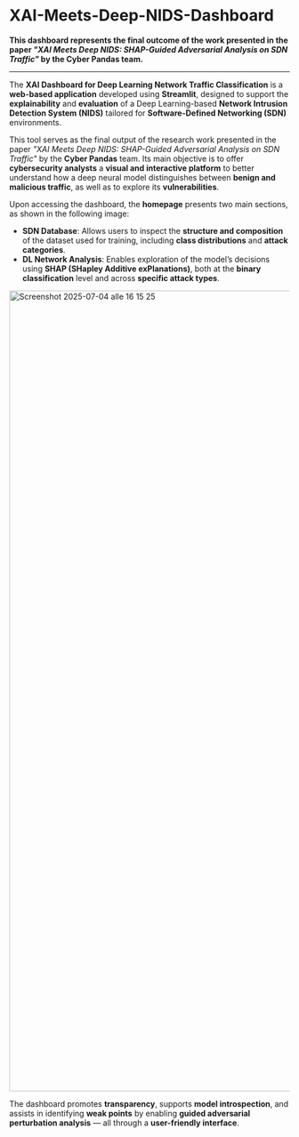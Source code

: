 # XAI-Meets-Deep-NIDS-Dashboard

**This dashboard represents the final outcome of the work presented in the paper _"XAI Meets Deep NIDS: SHAP-Guided Adversarial Analysis on SDN Traffic"_ by the Cyber Pandas team.**

---

The **XAI Dashboard for Deep Learning Network Traffic Classification** is a **web-based application** developed using **Streamlit**, designed to support the **explainability** and **evaluation** of a Deep Learning-based **Network Intrusion Detection System (NIDS)** tailored for **Software-Defined Networking (SDN)** environments.

This tool serves as the final output of the research work presented in the paper _"XAI Meets Deep NIDS: SHAP-Guided Adversarial Analysis on SDN Traffic"_ by the **Cyber Pandas** team. Its main objective is to offer **cybersecurity analysts** a **visual and interactive platform** to better understand how a deep neural model distinguishes between **benign and malicious traffic**, as well as to explore its **vulnerabilities**.

Upon accessing the dashboard, the **homepage** presents two main sections, as shown in the following image:

- **SDN Database**: Allows users to inspect the **structure and composition** of the dataset used for training, including **class distributions** and **attack categories**.
- **DL Network Analysis**: Enables exploration of the model’s decisions using **SHAP (SHapley Additive exPlanations)**, both at the **binary classification** level and across **specific attack types**.

<img width="1440" alt="Screenshot 2025-07-04 alle 16 15 25" src="https://github.com/user-attachments/assets/2ca90f1c-4623-4709-9361-960023f5d965" />


The dashboard promotes **transparency**, supports **model introspection**, and assists in identifying **weak points** by enabling **guided adversarial perturbation analysis** — all through a **user-friendly interface**.
